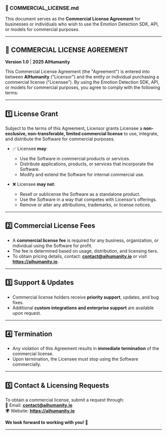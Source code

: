 ### **📜 COMMERCIAL_LICENSE.md** 

This document serves as the **Commercial License Agreement** for businesses or individuals who wish to use the Emotion Detection SDK, API, or models for commercial purposes.

---

## **📄 COMMERCIAL LICENSE AGREEMENT**
**Version 1.0** | **2025 AIHumanity**  

This Commercial License Agreement (the "Agreement") is entered into between **AIHumanity** ("Licensor") and the entity or individual purchasing a commercial license ("Licensee"). By using the Emotion Detection SDK, API, or models for commercial purposes, you agree to comply with the following terms:

---

## **1️⃣ License Grant**
Subject to the terms of this Agreement, Licensor grants Licensee a **non-exclusive, non-transferable, limited commercial license** to use, integrate, and distribute the Software for commercial purposes.

- ✅ Licensee **may**:
  - Use the Software in commercial products or services.
  - Distribute applications, products, or services that incorporate the Software.
  - Modify and extend the Software for internal commercial use.

- ❌ Licensee **may not**:
  - Resell or sublicense the Software as a standalone product.
  - Use the Software in a way that competes with Licensor’s offerings.
  - Remove or alter any attributions, trademarks, or license notices.

---

## **2️⃣ Commercial License Fees**
- A **commercial license fee** is required for any business, organization, or individual using the Software for profit.  
- The fee is determined based on usage, distribution, and licensing tiers.  
- To obtain pricing details, contact: **contact@aihumanity.io** or visit **https://aihumanity.io**.

---

## **3️⃣ Support & Updates**
- Commercial license holders receive **priority support**, updates, and bug fixes.
- Additional **custom integrations and enterprise support** are available upon request.

---

## **4️⃣ Termination**
- Any violation of this Agreement results in **immediate termination** of the commercial license.
- Upon termination, the Licensee must stop using the Software commercially.

---

## **5️⃣ Contact & Licensing Requests**
To obtain a commercial license, submit a request through:  
📧 Email: **contact@aihumanity.io**  
🌍 Website: **https://aihumanity.io**  

**We look forward to working with you! 🚀**  

---


